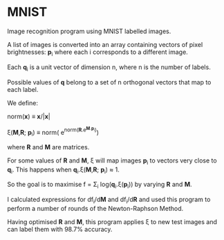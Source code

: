 # MNIST
Image recognition program using MNIST labelled images.

A list of images is converted into an array containing vectors of pixel brightnesses: __p__<sub>i</sub> where each i corresponds to a different image.

Each __q__<sub>i</sub> is a unit vector of dimension n, where n is the number of labels.

Possible values of __q__ belong to a set of n orthogonal vectors that map to each label.

We define:

norm(__x__) ≡ __x__/|__x__|

ξ(**M**,**R**; **p**<sub>i</sub>) ≡ norm( e<sup>norm(__R__.e<sup>__M__.__p__<sub>i</sub></sup>)</sup>)

where **R** and **M** are matrices.

For some values of **R** and **M**, ξ will map images **p**<sub>i</sub> to vectors very close to **q**<sub>i</sub>. This happens when **q**<sub>i</sub>.ξ(**M**,**R**; **p**<sub>i</sub>) ≈ 1.

So the goal is to maximise f = Σ<sub>i</sub> log(__q__<sub>i</sub>.ξ(__p__<sub>i</sub>)) by varying **R** and **M**.

I calculated expressions for  df<sub>i</sub>/d**M** and df<sub>i</sub>/d**R** and used this program to perform a number of rounds of the Newton-Raphson Method.

Having optimised **R** and **M**, this program applies ξ to new test images and can label them with 98.7% accuracy.
